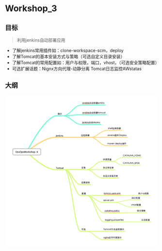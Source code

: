 Workshop_3
==========

## 目标

> 利用jenkins自动部署应用

* 了解jenkins常用插件如：clone-workspace-scm，deploy
* 了解Tomcat的基本安装方式与策略（可选自定义目录安装）
* 了解Tomcat的常用配置如：用户与权限，端口，vhost，（可选安全策略配置）
* 可选扩展话题：Nignx方向代理-动静分离 Tomcat日志监控AWstatas

## 大纲

![DevOpsWorkshop-3.png](DevOpsWorkshop-3.png)
